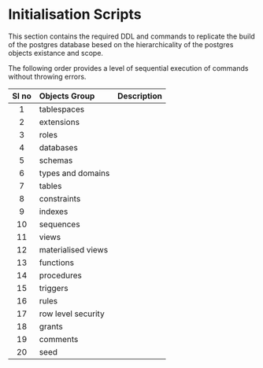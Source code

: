 # Initialisation Scripts

This section contains the required DDL and commands to replicate the build of the postgres database besed on the hierarchicality of the postgres objects existance and scope.

The following order provides a level of sequential execution of commands without throwing errors.

| Sl no | Objects Group      | Description |
| :---: | :----------------- | ----------- |
|   1   | tablespaces        |             |
|   2   | extensions         |             |
|   3   | roles              |             |
|   4   | databases          |             |
|   5   | schemas            |             |
|   6   | types and domains  |             |
|   7   | tables             |             |
|   8   | constraints        |             |
|   9   | indexes            |             |
|  10   | sequences          |             |
|  11   | views              |             |
|  12   | materialised views |             |
|  13   | functions          |             |
|  14   | procedures         |             |
|  15   | triggers           |             |
|  16   | rules              |             |
|  17   | row level security |             |
|  18   | grants             |             |
|  19   | comments           |             |
|  20   | seed               |             |
